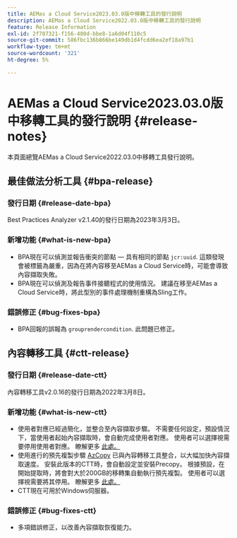 ```yaml
---
title: AEMas a Cloud Service2023.03.0版中移轉工具的發行說明
description: AEMas a Cloud Service2022.03.0版中移轉工具的發行說明
feature: Release Information
exl-id: 2f787321-f156-480d-bbe8-1a6d04f110c5
source-git-commit: 586fbc136b866be149db1d4fcdd6ea2ef18a97b1
workflow-type: tm+mt
source-wordcount: '321'
ht-degree: 5%

---
```


# AEMas a Cloud Service2023.03.0版中移轉工具的發行說明 {#release-notes}

本頁面總覽AEMas a Cloud Service2022.03.0中移轉工具發行說明。

## 最佳做法分析工具 {#bpa-release}

### 發行日期 {#release-date-bpa}

Best Practices Analyzer v2.1.40的發行日期為2023年3月3日。

### 新增功能 {#what-is-new-bpa}

* BPA現在可以偵測並報告衝突的節點 — 具有相同的節點 `jcr:uuid`. 這類發現會被標籤為嚴重，因為在將內容移至AEMas a Cloud Service時，可能會導致內容擷取失敗。
* BPA現在可以偵測及報告事件接聽程式的使用情況。 建議在移至AEMas a Cloud Service時，將此型別的事件處理機制重構為Sling工作。

### 錯誤修正 {#bug-fixes-bpa}

* BPA回報的誤報為 `grouprendercondition`. 此問題已修正。

## 內容轉移工具 {#ctt-release}

### 發行日期 {#release-date-ctt}

內容轉移工具v2.0.16的發行日期為2022年3月8日。

### 新增功能 {#what-is-new-ctt}

* 使用者對應已經過簡化，並整合至內容擷取步驟。 不需要任何設定，預設情況下，當使用者起始內容擷取時，會自動完成使用者對應。 使用者可以選擇視需要停用使用者對應。 瞭解更多 [此處。](https://experienceleague.adobe.com/docs/experience-manager-cloud-service/content/migration-journey/cloud-migration/content-transfer-tool/user-mapping-and-migration.html?lang=en#user-mapping-detail)
* 使用進行的預先複製步驟 [AzCopy](https://learn.microsoft.com/en-us/azure/storage/common/storage-use-azcopy-v10) 已與內容轉移工具整合，以大幅加快內容擷取速度。 安裝此版本的CTT時，會自動設定並安裝Precopy。 根據預設，在開始提取時，將會對大於200GB的移轉集自動執行預先複製。 使用者可以選擇視需要將其停用。 瞭解更多 [此處。](https://experienceleague.adobe.com/docs/experience-manager-cloud-service/content/migration-journey/cloud-migration/content-transfer-tool/handling-large-content-repositories.html?lang=en)
* CTT現在可用於Windows伺服器。

### 錯誤修正 {#bug-fixes-ctt}

* 多項錯誤修正，以改善內容擷取恢復能力。
